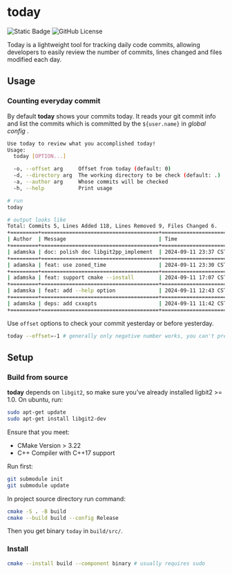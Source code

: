 # today

![Static Badge](https://img.shields.io/badge/C%2B%2B-17-blue) ![GitHub License](https://img.shields.io/github/license/Adamska1008/today)

Today is a lightweight tool for tracking daily code commits, allowing developers to easily review the number of commits, lines changed and files modified each day.

## Usage

### Counting everyday commit

By default **today** shows your commits today. It reads your git commit info and list the commits which is committed by the `${user.name}` in *global config* .

```sh
Use today to review what you accomplished today!
Usage:
  today [OPTION...]

  -o, --offset arg     Offset from today (default: 0)
  -d, --directory arg  The working directory to be check (default: .)
  -a, --author arg     Whose commits will be checked
  -h, --help           Print usage
```

```bash
# run
today
```

```sh
# output looks like
Total: Commits 5, Lines Added 118, Lines Removed 9, Files Changed 6.
+=========+======================================+======================+=============+===============+===============+
| Author  | Message                              | Time                 | Lines Added | Lines Removed | Files Changed |
+=========+======================================+======================+=============+===============+===============+
| adamska | doc: polish doc libgit2pp_implement  | 2024-09-11 23:37 CST | 3           | 5             | 1             |
+=========+======================================+======================+=============+===============+===============+
| adamska | feat: use zoned_time                 | 2024-09-11 23:30 CST | 9           | 3             | 4             |
+=========+======================================+======================+=============+===============+===============+
| adamska | feat: support cmake --install        | 2024-09-11 17:07 CST | 15          | 4             | 3             |
+=========+======================================+======================+=============+===============+===============+
| adamska | feat: add --help option              | 2024-09-11 12:43 CST | 75          | 46            | 3             |
+=========+======================================+======================+=============+===============+===============+
| adamska | deps: add cxxopts                    | 2024-09-11 11:42 CST | 16          | 9             | 6             |
+=========+======================================+======================+=============+===============+===============+
```

Use `offset` options to check your commit yesterday or before yesterday.

```sh
today --offset=-1 # generally only negative number works, you can't predict the future
```

## Setup

### Build from source

**today** depends on `libgit2`, so make sure you've already installed ligbit2 >= 1.0. On ubuntu, run:

```bash
sudo apt-get update
sudo apt-get install libgit2-dev
```

Ensure that you meet:

+ CMake Version > 3.22
+ C++ Compiler with C++17 support

Run first:

```bash
git submodule init
git submodule update
```

In project source directory run command:

```bash
cmake -S . -B build
cmake --build build --config Release
```

Then you get binary `today` in `build/src/`.

### Install

```bash
cmake --install build --component binary # usually requires sudo 
````
